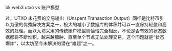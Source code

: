 bk web3 utxo vs 账户模型


过，UTXO 未花费的交易输出（Unspent Transaction Output）同样是比特币引以为傲的优秀解决方案之一，极大的减小了数据库的体积并可以一直保持轻盈和高效的处理。而以太坊采用的传统账户模型则恰恰完全相反，不论是否有效的状态数据都将不断堆积，越来越臃肿、直至单个节点无法处理交易，这个问题就是“状态爆炸”，以太坊至今未解决的潜在“难题”之一。